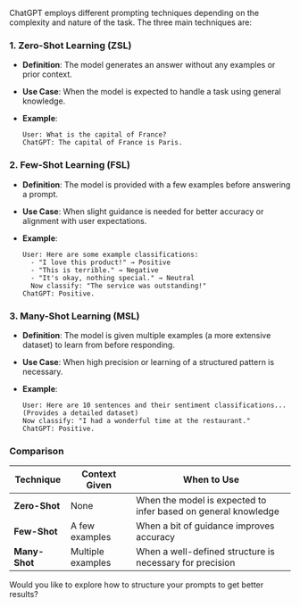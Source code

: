 ChatGPT employs different prompting techniques depending on the complexity and nature of the task. The three main techniques are:
### 1. **Zero-Shot Learning (ZSL)**

- **Definition**: The model generates an answer without any examples or prior context.
- **Use Case**: When the model is expected to handle a task using general knowledge.
- **Example**:
    
    ```
    User: What is the capital of France?
    ChatGPT: The capital of France is Paris.
    ```
    

### 2. **Few-Shot Learning (FSL)**

- **Definition**: The model is provided with a few examples before answering a prompt.
- **Use Case**: When slight guidance is needed for better accuracy or alignment with user expectations.
- **Example**:
    
    ```
    User: Here are some example classifications:
      - "I love this product!" → Positive
      - "This is terrible." → Negative
      - "It's okay, nothing special." → Neutral
      Now classify: "The service was outstanding!"
    ChatGPT: Positive.
    ```
    

### 3. **Many-Shot Learning (MSL)**

- **Definition**: The model is given multiple examples (a more extensive dataset) to learn from before responding.
- **Use Case**: When high precision or learning of a structured pattern is necessary.
- **Example**:
    
    ```
    User: Here are 10 sentences and their sentiment classifications...
    (Provides a detailed dataset)
    Now classify: "I had a wonderful time at the restaurant."
    ChatGPT: Positive.
    ```
    

### **Comparison**

|Technique|Context Given|When to Use|
|---|---|---|
|**Zero-Shot**|None|When the model is expected to infer based on general knowledge|
|**Few-Shot**|A few examples|When a bit of guidance improves accuracy|
|**Many-Shot**|Multiple examples|When a well-defined structure is necessary for precision|

Would you like to explore how to structure your prompts to get better results?